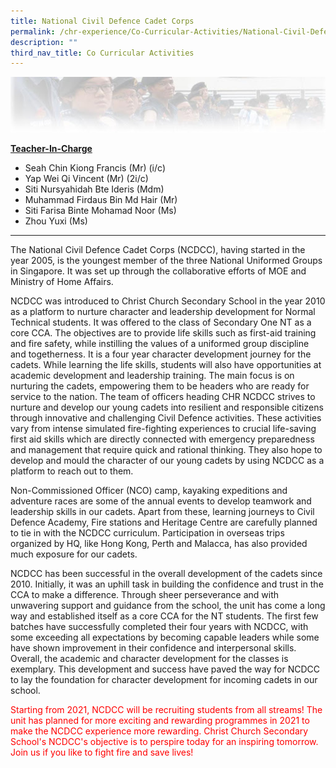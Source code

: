 ```yaml
---
title: National Civil Defence Cadet Corps
permalink: /chr-experience/Co-Curricular-Activities/National-Civil-Defence-Cadet-Corps/
description: ""
third_nav_title: Co Curricular Activities
---
```

![](/images/CCA/NCDCC.jpg)

<u>**Teacher-In-Charge**</u>
* Seah Chin Kiong Francis (Mr) (i/c)
* Yap Wei Qi Vincent (Mr) (2i/c)
* Siti Nursyahidah Bte Ideris (Mdm)
* Muhammad Firdaus Bin Md Hair (Mr)
* Siti Farisa Binte Mohamad Noor (Ms)
* Zhou Yuxi (Ms)
---

The National Civil Defence Cadet Corps (NCDCC), having started in the year 2005, is the youngest member of the three National Uniformed Groups in Singapore. It was set up through the collaborative efforts of MOE and Ministry of Home Affairs.

NCDCC was introduced to Christ Church Secondary School in the year 2010 as a platform to nurture character and leadership development for Normal Technical students. It was offered to the class of Secondary One NT as a core CCA.  The objectives are to provide life skills such as first-aid training and fire safety, while instilling the values of a uniformed group discipline and togetherness. It is a four year character development journey for the cadets. While learning the life skills, students will also have opportunities at academic development and leadership training. The main focus is on nurturing the cadets, empowering them to be headers who are ready for service to the nation.
The team of officers heading CHR NCDCC strives to nurture and develop our young cadets into resilient and responsible citizens through innovative and challenging Civil Defence activities. These activities vary from intense simulated fire-fighting experiences to crucial life-saving first aid skills which are directly connected with emergency preparedness and management that require quick and rational thinking. They also hope to develop and mould the character of our young cadets by using NCDCC as a platform to reach out to them.

Non-Commissioned Officer (NCO) camp, kayaking expeditions and adventure races are some of the annual events to develop teamwork and leadership skills in our cadets. Apart from these, learning journeys to Civil Defence Academy, Fire stations and Heritage Centre are carefully planned to tie in with the NCDCC curriculum. Participation in overseas trips organized by HQ, like Hong Kong, Perth and Malacca, has also provided much exposure for our cadets.

NCDCC has been successful in the overall development of the cadets since 2010. Initially, it was an uphill task in building the confidence and trust in the CCA to make a difference. Through sheer perseverance and with unwavering support and guidance from the school, the unit has come a long way and established itself as a core CCA for the NT students. The first few batches have successfully completed their four years with NCDCC, with some exceeding all expectations by becoming capable leaders while some have shown improvement in their confidence and interpersonal skills. Overall, the academic and character development for the classes is exemplary.  This development and success have paved the way for NCDCC to lay the foundation for character development for incoming cadets in our school.

<FONT COLOR="#ff0000">Starting from 2021, NCDCC will be recruiting students from all streams! The unit has planned for more exciting and rewarding programmes in 2021 to make the NCDCC experience more rewarding. Christ Church Secondary School's NCDCC's objective is to perspire today for an inspiring tomorrow. Join us if you like to fight fire and save lives!